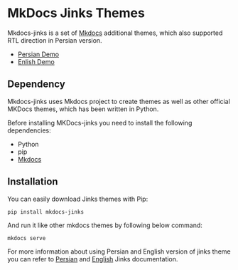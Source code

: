 # MkDocs Jinks Themes

Mkdocs-jinks is a set of [Mkdocs](http://mkdocs.org) additional themes, which also supported RTL direction in Persian version.

* [Persian Demo](http://anetwork.github.io/mkdocs-jinks-theme/persian/)
* [Enlish Demo](http://anetwork.github.io/mkdocs-jinks-theme/)

## Dependency
Mkdocs-jinks uses Mkdocs project to create themes as well as other official MKDocs themes, which has been written in Python.

Before installing MKDocs-jinks you need to install the following dependencies:

* Python
* pip
* [Mkdocs](http://mkdocs.org)

## Installation
You can easily download Jinks themes with Pip:

```
pip install mkdocs-jinks
```

And run it like other mkdocs themes by following below command:

```
mkdocs serve
```

For more information about using Persian and English version of jinks theme you can refer to [Persian](http://anetwork.github.io/mkdocs-jinks-theme/persian/) and [English](http://anetwork.github.io/mkdocs-jinks-theme/) Jinks documentation.
